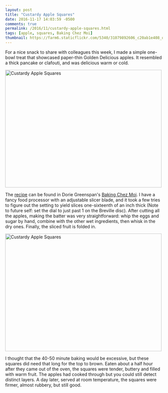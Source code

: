 ```yaml
---
layout: post
title: "Custardy Apple Squares"
date: 2016-11-17 14:03:59 -0500
comments: true
permalink: /2016/11/custardy-apple-squares.html
tags: [apple, squares, Baking Chez Moi]
thumbnail: https://farm6.staticflickr.com/5340/31079892606_c20ab1e408_q.jpg
---
```


For a nice snack to share with colleagues this week, I made a simple
one-bowl treat that showcased paper-thin Golden Delicious apples.
It resembled a thick pancake or clafouti, and was delicious warm
or cold.

<a data-flickr-embed="true"  href="https://www.flickr.com/photos/gnuf/31116110885/in/photostream/" title="Custardy Apple Squares"><img src="https://c6.staticflickr.com/6/5509/31116110885_b7847039c8.jpg" width="500" height="375" alt="Custardy Apple Squares"></a><script async src="//embedr.flickr.com/assets/client-code.js" charset="utf-8"></script>

The [recipe](http://www.splendidtable.org/recipes/custardy-apple-squares)
can be found in Dorie Greenspan's [Baking Chez Moi](/tag/baking-chez-moi/). I have a fancy
food processor with an adjustable slicer blade, and it took a few tries to figure out the
setting to yield slices one-sixteenth of an inch thick (Note to future self: set the dial
to just past 1 on the Breville disc). After cutting all the apples, making the batter
was very straightforward: whip the eggs and sugar by hand, combine with the other wet 
ingredients, then whisk in the dry ones. Finally, the sliced fruit is folded in.

<a data-flickr-embed="true"  href="https://www.flickr.com/photos/gnuf/31079892606/in/photostream/" title="Custardy Apple Squares"><img src="https://c7.staticflickr.com/6/5340/31079892606_c20ab1e408.jpg" width="500" height="375" alt="Custardy Apple Squares"></a><script async src="//embedr.flickr.com/assets/client-code.js" charset="utf-8"></script>

I thought that the 40-50 minute baking would be excessive, but these
squares did need that long for the top to brown. Eaten about a half
hour after they came out of the oven, the squares were tender, buttery
and filled with warm fruit. The apples had cooked through but you could
still detect distinct layers. A day later, served at room temperature,
the squares were firmer, almost rubbery, but still good.
